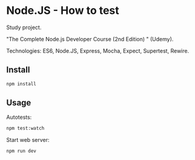 # Node.JS - How to test

Study project.

"The Complete Node.js Developer Course (2nd Edition) " (Udemy).

Technologies: ES6, Node.JS, Express, Mocha, Expect, Supertest, Rewire.

## Install

````bash
npm install
````

## Usage

Autotests:
````bash
npm test:watch
````

Start web server:
````bash
npm run dev
````
